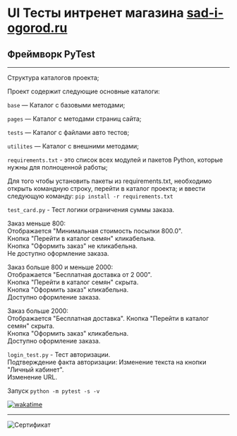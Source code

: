 # UI Тесты интренет магазина [sad-i-ogorod.ru](https://sad-i-ogorod.ru/)

## Фреймворк PyTest
---
Структура каталогов проекта;

Проект содержит следующие основные каталоги:


`base` — Каталог с базовыми методами;

`pages` — Каталог с методами страниц сайта;

`tests` — Каталог с файлами авто тестов;

`utilites` — Каталог с внешними методами;

`requirements.txt` - это список всех модулей и пакетов Python, которые нужны для полноценной работы;  

Для того чтобы установить пакеты из requirements.txt, необходимо открыть командную строку, перейти в каталог проекта;
и ввести следующую команду: `pip install -r requirements.txt`


`test_card.py` - Тест логики ограничения суммы заказа.  

Заказ меньше 800:  
Отображается "Минимальная стоимость посылки 800.0".    
Кнопка "Перейти в каталог семян" кликабельна.   
Кнопка "Оформить заказ" не кликабельна.  
Не доступно оформление заказа.  

Заказ больше 800 и меньше 2000:   
Отображается "Бесплатная доставка от 2 000".    
Кнопка "Перейти в каталог семян" скрыта.  
Кнопка "Оформить заказ" кликабельна.  
Доступно оформление заказа.

Заказ больше 2000:  
Отображается "Бесплатная доставка". 
Кнопка "Перейти в каталог семян" скрыта.  
Кнопка "Оформить заказ" кликабельна.  
Доступно оформление заказа.  

`login_test.py` - Тест авторизации.  
Подтверждение факта авторизации:
Изменение текста на кнопки "Личный кабинет".  
Изменение URL.  

Запуск `python -m pytest -s -v`

[![wakatime](https://wakatime.com/badge/user/5f6bd917-a873-40c5-b6dd-4ef1d5b0d747/project/f33a513f-b554-49db-9ebe-d25fdda53e9c.svg)](https://wakatime.com/badge/user/5f6bd917-a873-40c5-b6dd-4ef1d5b0d747/project/f33a513f-b554-49db-9ebe-d25fdda53e9c)


-----------------------------------------


![Сертификат](https://stepik.org/cert/2146534)


